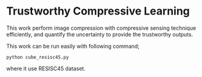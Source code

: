 # Trustworthy Compressive Learning
This work perform image compression with compressive sensing technique efficiently, and quantify the uncertainty to provide the trustworthy outputs.

This work can be run easily with following command;
```
python cube_resisc45.py
```
where it use RESISC45 dataset. 